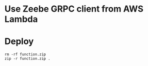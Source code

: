# Use Zeebe GRPC client from AWS Lambda

# Deploy

```
rm -rf function.zip
zip -r function.zip .
```

